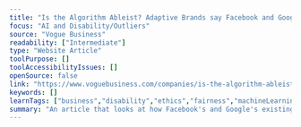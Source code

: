 ```yaml
---
title: "Is the Algorithm Ableist? Adaptive Brands say Facebook and Google Have a Problem"
focus: "AI and Disability/Outliers"
source: "Vogue Business"
readability: ["Intermediate"]
type: "Website Article"
toolPurpose: []
toolAccessibilityIssues: []
openSource: false
link: "https://www.voguebusiness.com/companies/is-the-algorithm-ableist-adaptive-brands-say-facebook-and-google-have-a-problem"
keywords: []
learnTags: ["business","disability","ethics","fairness","machineLearning"]
summary: "An article that looks at how Facebook's and Google's existing ad policies are negatively impacting companies that aim to promote adaptive clothing to consumers with disabilities. "
---
```



